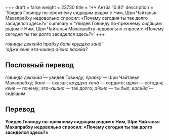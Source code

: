 +++
draft = false
weight = 23730
title = 'ЧЧ Антйа 10.92'
description = 'Увидев Говинду по-прежнему сидящим рядом с Ним, Шри Чайтанья Махапрабху недовольно спросил: «Почему сегодня ты так долго засиделся здесь?»'
summary = 'Увидев Говинду по-прежнему сидящим рядом с Ним, Шри Чайтанья Махапрабху недовольно спросил: «Почему сегодня ты так долго засиделся здесь?»'
+++

_говинде декхийа̄ прабху бале круддха хан̃а̄  
‘а̄джи кене эта-кшан̣а а̄чхис васийа̄?_

## Пословный перевод

_говинде_ _декхийа̄_ — увидев Говинду; _прабху_ — Шри Чайтанья Махапрабху; _бале_ — сказал; _круддха_ _хан̃а̄_ — сердито; _а̄джи_ — сегодня; _кене_ — почему; _эта_\-_кшан̣а_ — так долго; _а̄чхис_ — ты был; _васийа̄_ — сидящим.

## Перевод

**Увидев Говинду по-прежнему сидящим рядом с Ним, Шри Чайтанья Махапрабху недовольно спросил: «Почему сегодня ты так долго засиделся здесь?»**
